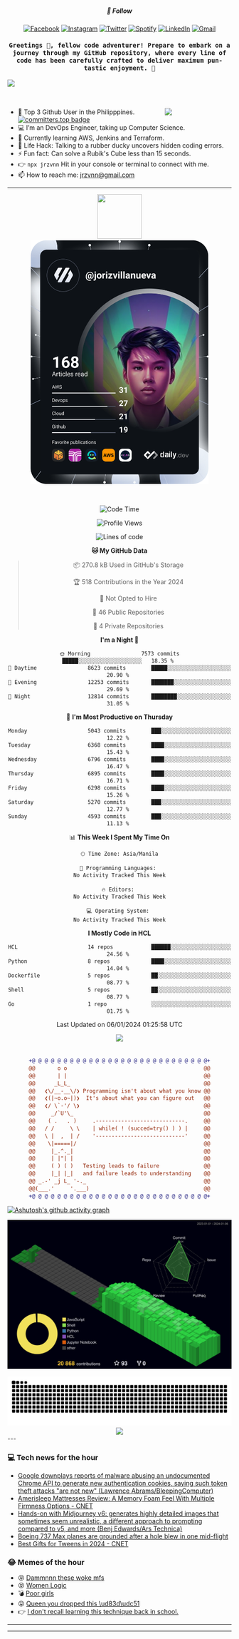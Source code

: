 <h5 align="center">💬 Follow</h5>
<div align="center">

[![Facebook](https://img.shields.io/badge/Facebook-%231877F2.svg?style=for-the-badge&logo=Facebook&logoColor=white)](https://www.facebook.com/Horisyo/)
[![Instagram](https://img.shields.io/badge/Instagram-%23E4405F.svg?style=for-the-badge&logo=Instagram&logoColor=white)](https://www.instagram.com/jrzvnn_/)
[![Twitter](https://img.shields.io/badge/Twitter-%231DA1F2.svg?style=for-the-badge&logo=Twitter&logoColor=white)](https://twitter.com/jrz_studies)
[![Spotify](https://img.shields.io/badge/Spotify-%231ED760.svg?style=for-the-badge&logo=Spotify&logoColor=white)](https://open.spotify.com/user/217td4qrc6mzqjodfalmzjpdi?si=b93099b9078c4ccb)
[![LinkedIn](https://img.shields.io/badge/LinkedIn-%230077B5.svg?style=for-the-badge&logo=LinkedIn&logoColor=white)](https://www.linkedin.com/in/jrz-vnn/)
[![Gmail](https://img.shields.io/badge/Gmail-D14836?style=for-the-badge&logo=gmail&logoColor=white)](mailto:jrzvnn@gmail.com)

</div>
<h4 align="center"><samp>Greetings 👋, fellow code adventurer! Prepare to embark on a journey through my GitHub repository, where every line of code has been carefully crafted to deliver maximum pun-tastic enjoyment. 🚀 </samp></h4>

<!--horizontal divider(gradiant)-->
<img src="https://user-images.githubusercontent.com/73097560/115834477-dbab4500-a447-11eb-908a-139a6edaec5c.gif">

&nbsp; 

<img align='right' src='https://github.com/Rishit-dagli/Rishit-dagli/blob/master/images/octocat-anime.gif' width='150"'>

- 🚀 Top 3 Github User in the Philipppines. [![committers.top badge](https://user-badge.committers.top/philippines/jrzvnn.svg)](https://user-badge.committers.top/philippines/USERNAME)
- 💻 I’m an DevOps Engineer, taking up Computer Science.
- 🤖 Currently learning AWS, Jenkins and Terraform.
- 🎯 Life Hack: Talking to a rubber ducky uncovers hidden coding errors.
- ⚡ Fun fact: Can solve a Rubik's Cube less than 15 seconds.
- 👉 `npx jrzvnn` Hit in your console or terminal to connect with me.
- 📫 How to reach me: jrzvnn@gmail.com

---

<!--🖼️OCTOCAT-->
<p align="center">

<img src="https://media.giphy.com/media/IP7sarl7C5lSFCw9rG/giphy.gif"  width="100px" height="100px">
<br />
<a href="https://app.daily.dev/jorizvillanueva"><img src="https://github.com/jrzvnn/jrzvnn/blob/main/devcard.svg" width="400" alt="Joriz Dev Card"/></a>
</p>

<br />
<div align="center">

<!--START_SECTION:waka-->
![Code Time](http://img.shields.io/badge/Code%20Time-231%20hrs%206%20mins-blue)

![Profile Views](http://img.shields.io/badge/Profile%20Views-37-blue)

![Lines of code](https://img.shields.io/badge/From%20Hello%20World%20I%27ve%20Written-1.6%20million%20lines%20of%20code-blue)

**🐱 My GitHub Data** 

> 📦 270.8 kB Used in GitHub's Storage 
 > 
> 🏆 518 Contributions in the Year 2024
 > 
> 🚫 Not Opted to Hire
 > 
> 📜 46 Public Repositories 
 > 
> 🔑 4 Private Repositories 
 > 
**I'm a Night 🦉** 

```text
🌞 Morning                7573 commits        █████░░░░░░░░░░░░░░░░░░░░   18.35 % 
🌆 Daytime                8623 commits        █████░░░░░░░░░░░░░░░░░░░░   20.90 % 
🌃 Evening                12253 commits       ███████░░░░░░░░░░░░░░░░░░   29.69 % 
🌙 Night                  12814 commits       ████████░░░░░░░░░░░░░░░░░   31.05 % 
```
📅 **I'm Most Productive on Thursday** 

```text
Monday                   5043 commits        ███░░░░░░░░░░░░░░░░░░░░░░   12.22 % 
Tuesday                  6368 commits        ████░░░░░░░░░░░░░░░░░░░░░   15.43 % 
Wednesday                6796 commits        ████░░░░░░░░░░░░░░░░░░░░░   16.47 % 
Thursday                 6895 commits        ████░░░░░░░░░░░░░░░░░░░░░   16.71 % 
Friday                   6298 commits        ████░░░░░░░░░░░░░░░░░░░░░   15.26 % 
Saturday                 5270 commits        ███░░░░░░░░░░░░░░░░░░░░░░   12.77 % 
Sunday                   4593 commits        ███░░░░░░░░░░░░░░░░░░░░░░   11.13 % 
```


📊 **This Week I Spent My Time On** 

```text
🕑︎ Time Zone: Asia/Manila

💬 Programming Languages: 
No Activity Tracked This Week

🔥 Editors: 
No Activity Tracked This Week

💻 Operating System: 
No Activity Tracked This Week
```

**I Mostly Code in HCL** 

```text
HCL                      14 repos            ██████░░░░░░░░░░░░░░░░░░░   24.56 % 
Python                   8 repos             ████░░░░░░░░░░░░░░░░░░░░░   14.04 % 
Dockerfile               5 repos             ██░░░░░░░░░░░░░░░░░░░░░░░   08.77 % 
Shell                    5 repos             ██░░░░░░░░░░░░░░░░░░░░░░░   08.77 % 
Go                       1 repo              ░░░░░░░░░░░░░░░░░░░░░░░░░   01.75 % 
```




 Last Updated on 06/01/2024 01:25:58 UTC
<!--END_SECTION:waka-->

<img src="https://wakatime.com/share/@jrzvnn/70a4618c-7cd9-4016-b7b9-eabe75c837ee.svg">

<br />
<br />

```diff
+@ @ @ @ @ @ @ @ @ @ @ @ @ @ @ @ @ @ @ @ @ @ @ @ @ @ @ @+
@@       o o                                           @@
@@       | |                                           @@
@@      _L_L_                                          @@
@@   ❮\/__-__\/❯ Programming isn't about what you know @@
@@   ❮(|~o.o~|)❯  It's about what you can figure out   @@
@@   ❮/ \`-'/ \❯                                       @@
@@     _/`U'\_                                         @@
@@    ( .   . )     .----------------------------.     @@
@@   / /     \ \    | while( ! (succed=try() ) ) |     @@
@@   \ |  ,  | /    '----------------------------'     @@
@@    \|=====|/                                        @@
@@     |_.^._|                                         @@
@@     | |"| |                                         @@
@@     ( ) ( )   Testing leads to failure              @@
@@     |_| |_|   and failure leads to understanding    @@
@@ _.-' _j L_ '-._                                     @@
@@(___.'     '.___)                                    @@
+@ @ @ @ @ @ @ @ @ @ @ @ @ @ @ @ @ @ @ @ @ @ @ @ @ @ @ @+

```

</div>




[![Ashutosh's github activity graph](https://github-readme-activity-graph.vercel.app/graph?username=jrzvnn&theme=github-compact)](https://github.com/ashutosh00710/github-readme-activity-graph)


![svg](profile-3d-contrib/profile-night-green.svg)

<div align="center">
<img src="https://github.com/jrzvnn/jrzvnn/blob/output/github-snake-dark.svg">
</div>

<div align=center>
<img align=center src=https://metrics.lecoq.io/jrzvnn?template=classic&isocalendar=1&languages=1&achievements=1&base=header%2C%20activity%2C%20community%2C%20repositories%2C%20metadata&base.indepth=false&base.hireable=false&base.skip=false&isocalendar=false&isocalendar.duration=full-year&languages=false&languages.limit=8&languages.threshold=0%25&languages.other=false&languages.colors=github&languages.sections=most-used&languages.indepth=false&languages.analysis.timeout=15&languages.analysis.timeout.repositories=7.5&languages.categories=markup%2C%20programming&languages.recent.categories=markup%2C%20programming&languages.recent.load=300&languages.recent.days=14&achievements=false&achievements.threshold=C&achievements.secrets=true&achievements.display=detailed&achievements.limit=0&config.timezone=Asia%2FManila)
</div>
<div align="left">
---

### 💻 Tech news for the hour

<!-- TECH:START -->
 - [Google downplays reports of malware abusing an undocumented Chrome API to generate new authentication cookies, saying such token theft attacks &quot;are not new&quot; &lpar;Lawrence Abrams/BleepingComputer&rpar;](http://www.techmeme.com/240106/p13#a240106p13)
 - [Amerisleep Mattresses Review: A Memory Foam Feel With Multiple Firmness Options     - CNET](https://www.cnet.com/health/sleep/amerisleep-mattresses-review/#ftag=CAD590a51e)
 - [Hands-on with Midjourney v6: generates highly detailed images that sometimes seem unrealistic, a different approach to prompting compared to v5, and more &lpar;Benj Edwards/Ars Technica&rpar;](http://www.techmeme.com/240106/p12#a240106p12)
 - [Boeing 737 Max planes are grounded after a hole blew in one mid-flight](https://www.theverge.com/2024/1/6/24027943/boeing-737-max-9-planes-grounded-faa-fuselage-hole-alaska-airlines)
 - [Best Gifts for Tweens in 2024     - CNET](https://www.cnet.com/culture/fashion/best-gifts-for-tweens/#ftag=CAD590a51e)<!-- TECH:END -->

### 😂 Memes of the hour

<!-- MEMES:START -->
 - 😝 [Dammnnn these woke mfs](http://9gag.com/gag/abvNmqp)
 - 😝 [Women Logic](http://9gag.com/gag/a9qx4pD)
 - 💣 [Poor girls](http://9gag.com/gag/aVbp9o2)
 - 😝 [Queen you dropped this \ud83d\udc51](http://9gag.com/gag/a9qx46Z)
 - 👉 [I don&#39;t recall learning this technique back in school.](http://9gag.com/gag/ay2bZ2q)<!-- MEMES:END -->

---

---
